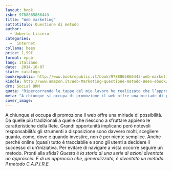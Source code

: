 ```yaml
---
layout: book
isbn: 9788865866443
title: "Web marketing"
sottotitolo: Questione di metodo
author:
  - Umberto Lisiero
categories:
  -  internet
collana: bees
price: 1,99€
format: epub
lang: italiano
date:  2014-10-07
state: catalogo
bookrepublic: http://www.bookrepublic.it/book/9788865866443-web-marketing-questione-di-metodo/
kindle: http://www.amazon.it/Web-Marketing-questione-metodo-Bees-ebook/dp/B00O8SZY7Y/ref=sr_1_7?ie=UTF8&qid=1412753354&sr=8-7&keywords=umberto+lisiero
drm: Social DRM
quote: "Ripercorrendo le tappe del mio lavoro ho realizzato che l’approccio poteva essere generalizzato in un metodo. Il metodo C.A.P.I.R.E."
meta: "A chiunque si occupa di promozione il web offre una miriade di possibilità. Da quelle più tradizionali a quelle che riescono a sfruttare appieno le caratteristiche della Rete."
cover_image:
---
```


A chiunque si occupa di promozione il web offre una miriade di possibilità. Da quelle più tradizionali a quelle che riescono a sfruttare appieno le caratteristiche della Rete. Grandi opportunità implicano però notevoli responsabilità: gli strumenti a disposizione sono davvero molti, scegliere quanto, come, dove e quando investire, non è per niente semplice. Anche perché online (quasi) tutto è tracciabile e sono gli utenti a decidere il successo di un’iniziativa. Per evitare di navigare a vista occorre seguire un metodo. Pronti alla sfida?
*Questa è la storia di una serie di azioni diventate un approccio. E di un approccio che, generalizzato, è diventato un metodo. Il metodo C.A.P.I.R.E.*
